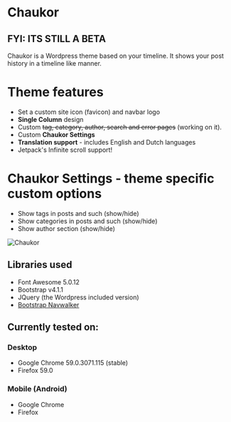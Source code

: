 Chaukor
==================
## FYI: ITS STILL A BETA


Chaukor is a Wordpress theme based on your timeline. It shows your post history in a timeline like manner.

# Theme features
- Set a custom site icon (favicon) and navbar logo
- **Single Column** design
- Custom ~~tag, category, author, search and error pages~~ (working on it). 
- Custom **Chaukor Settings**
- **Translation support** - includes English and Dutch languages
- Jetpack's Infinite scroll support!

# Chaukor Settings - theme specific custom options
- Show tags in posts and such (show/hide)
- Show categories in posts and such (show/hide)
- Show author section (show/hide)

![Chaukor](https://github.com/boumannm/Chaukor/blob/master/screenshot.png)

## Libraries used
- Font Awesome 5.0.12
- Bootstrap v4.1.1
- JQuery (the Wordpress included version)
- [Bootstrap Navwalker](https://github.com/wp-bootstrap/wp-bootstrap-navwalker)

## Currently tested on:

### Desktop
- Google Chrome  59.0.3071.115 (stable)
- Firefox 59.0

### Mobile (Android)
- Google Chrome
- Firefox